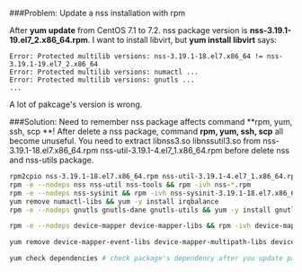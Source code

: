 ###Problem: Update a nss installation with rpm

After **yum update** from CentOS 7.1 to 7.2. nss package version is **nss-3.19.1-19.el7_2.x86_64.rpm**.
I want to install libvirt, but **yum install libvirt** says:
```
Error: Protected multilib versions: nss-3.19.1-18.el7.x86_64 != nss-3.19.1-19.el7_2.x86_64
Error: Protected multilib versions: numactl ...
Error: Protected multilib versions: gnutls ...
...

```
A lot of pakcage's version is wrong.

###Solution:
Need to remember nss package affects command **rpm, yum, ssh, scp **!
After delete a nss package, command **rpm, yum, ssh, scp** all become unuseful.
You need to extract libnss3.so libnssutil3.so from nss-3.19.1-18.el7.x86_64.rpm nss-util-3.19.1-4.el7_1.x86_64.rpm before delete nss and nss-utils package.
```sh
rpm2cpio nss-3.19.1-18.el7.x86_64.rpm nss-util-3.19.1-4.el7_1.x86_64.rpm | cpio -dim
rpm -e --nodeps nss nss-util nss-tools && rpm -ivh nss-*.rpm
rpm -e --nodeps nss-sysinit && rpm -ivh nss-sysinit-3.19.1-18.el7.x86_64.rpm
yum remove numactl-libs && yum -y install irqbalance
rpm -e --nodeps gnutls gnutls-dane gnutls-utils && yum -y install gnutls gnutls-dane gnutls-utils

rpm -e --nodeps device-mapper device-mapper-libs && rpm -ivh device-mapper-1.02.107-5.el7.x86_64.rpm device-mapper-libs-1.02.107-5.el7.x86_64.rpm 

yum remove device-mapper-event-libs device-mapper-multipath-libs device-mapper-persistent-data  # reinstall dependency packages been removed by these three package!

yum check dependencies # check package's dependency after you update packages above.
```
